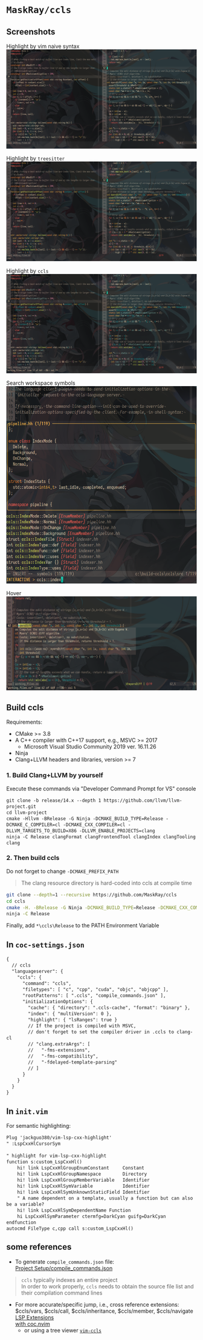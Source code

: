 # `MaskRay/ccls`

## Screenshots

Highlight by vim naive syntax
![](./imgs/ccls/naive_syntax.png)

Highlight by `treesitter`
![](./imgs/ccls/treesitter.png)

Highlight by `ccls`
![](./imgs/ccls/ccls.png)

Search workspace symbols
![](./imgs/ccls/ccls_workspace_symbols.png)

Hover
![](./imgs/ccls/ccls_hover.png)

## Build ccls

Requirements:  

- CMake >= 3.8  
- A C++ compiler with C++17 support, e.g., MSVC >= 2017  
    - Microsoft Visual Studio Community 2019 ver. 16.11.26  
- Ninja  
- Clang+LLVM headers and libraries, version >= 7  

### 1. Build Clang+LLVM by yourself

Execute these commands via "Developer Command Prompt for VS" console  

``` dosbatch
git clone -b release/14.x --depth 1 https://github.com/llvm/llvm-project.git
cd llvm-project
cmake -Hllvm -BRelease -G Ninja -DCMAKE_BUILD_TYPE=Release -DCMAKE_C_COMPILER=cl -DCMAKE_CXX_COMPILER=cl -DLLVM_TARGETS_TO_BUILD=X86 -DLLVM_ENABLE_PROJECTS=clang
ninja -C Release clangFormat clangFrontendTool clangIndex clangTooling clang
```

### 2. Then build ccls

Do not forget to change `-DCMAKE_PREFIX_PATH`  
> The clang resource directory is hard-coded into ccls at compile time  

``` sh
git clone --depth=1 --recursive https://github.com/MaskRay/ccls
cd ccls
cmake -H. -BRelease -G Ninja -DCMAKE_BUILD_TYPE=Release -DCMAKE_CXX_COMPILER=clang-cl -DCMAKE_C_COMPILER=clang-cl -DCMAKE_PREFIX_PATH="C:\build-ccls\llvm-project\Release"
ninja -C Release
```

Finally, add `*\ccls\Release` to the PATH Environment Variable  

## In `coc-settings.json`

``` jsonc
{
  // ccls
  "languageserver": {
    "ccls": {
      "command": "ccls",
      "filetypes": [ "c", "cpp", "cuda", "objc", "objcpp" ],
      "rootPatterns": [ ".ccls", "compile_commands.json" ],
      "initializationOptions": {
        "cache": { "directory": ".ccls-cache", "format": "binary" },
        "index": { "multiVersion": 0 },
        "highlight": { "lsRanges": true }
        // If the project is compiled with MSVC,
        // don't forget to set the compiler driver in .ccls to clang-cl
        // "clang.extraArgs": [
        //   "-fms-extensions",
        //   "-fms-compatibility",
        //   "-fdelayed-template-parsing"
        // ]
      }
    }
  }
}
```

## In `init.vim`

For semantic highlighting:  

``` vim
Plug 'jackguo380/vim-lsp-cxx-highlight'
" :LspCxxHlCursorSym

" highlight for vim-lsp-cxx-highlight
function s:custom_LspCxxHl()
    hi! link LspCxxHlGroupEnumConstant     Constant
    hi! link LspCxxHlGroupNamespace        Directory
    hi! link LspCxxHlGroupMemberVariable   Identifier
    hi! link LspCxxHlSymVariable           Identifier
    hi! link LspCxxHlSymUnknownStaticField Identifier
    " A name dependent on a template, usually a function but can also be a variable?
    hi! link LspCxxHlSymDependentName Function
    hi LspCxxHlSymParameter ctermfg=DarkCyan guifg=DarkCyan
endfunction
autocmd FileType c,cpp call s:custom_LspCxxHl()
```

## some references

- To generate `compile_commands.json` file:  
[Project Setup/compile_commands.json](https://github.com/MaskRay/ccls/wiki/Project-Setup#compile_commandsjson)

> `ccls` typically indexes an entire project  
> In order to work properly, `ccls` needs to obtain the source file list and their compilation command lines  

- For more accurate/specific jump, i.e., cross reference extensions:  
\$ccls/vars, \$ccls/call, \$ccls/inheritance, \$ccls/member, \$ccls/navigate  
[LSP Extensions](https://github.com/MaskRay/ccls/wiki/LSP-Extensions)  
[with coc.nvim](https://github.com/MaskRay/ccls/wiki/coc.nvim#cross-reference-extensions)  
    - or using a tree viewer [`vim-ccls`](https://github.com/m-pilia/vim-ccls#commands)  
